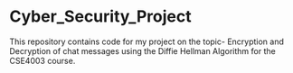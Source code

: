 # Cyber_Security_Project
This repository contains code for my project on the topic- Encryption and Decryption of chat messages using the Diffie Hellman Algorithm for the CSE4003 course.
